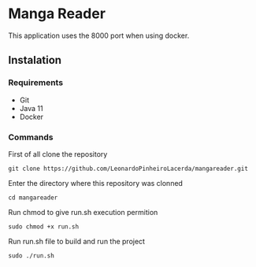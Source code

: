 # Manga Reader

This application uses the 8000 port when using docker.

## Instalation

### Requirements

- Git
- Java 11
- Docker

### Commands

First of all clone the repository

~~~ terminal
git clone https://github.com/LeonardoPinheiroLacerda/mangareader.git
~~~

Enter the directory where this repository was clonned

~~~terminal
cd mangareader
~~~

Run chmod to give run.sh execution permition

~~~terminal
sudo chmod +x run.sh
~~~

Run run.sh file to build and run the project

~~~terminal
sudo ./run.sh
~~~